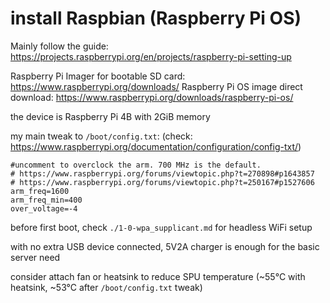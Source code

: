 # install Raspbian (Raspberry Pi OS)

Mainly follow the guide: https://projects.raspberrypi.org/en/projects/raspberry-pi-setting-up

Raspberry Pi Imager for bootable SD card: https://www.raspberrypi.org/downloads/
Raspberry Pi OS image direct download: https://www.raspberrypi.org/downloads/raspberry-pi-os/

the device is Raspberry Pi 4B with 2GiB memory

my main tweak to `/boot/config.txt`: (check: https://www.raspberrypi.org/documentation/configuration/config-txt/)
```
#uncomment to overclock the arm. 700 MHz is the default.
# https://www.raspberrypi.org/forums/viewtopic.php?t=270898#p1643857
# https://www.raspberrypi.org/forums/viewtopic.php?t=250167#p1527606
arm_freq=1600
arm_freq_min=400
over_voltage=-4
```

before first boot, check `./1-0-wpa_supplicant.md` for headless WiFi setup

with no extra USB device connected, 5V2A charger is enough for the basic server need

consider attach fan or heatsink to reduce SPU temperature (~55°C with heatsink, ~53°C after `/boot/config.txt` tweak)

